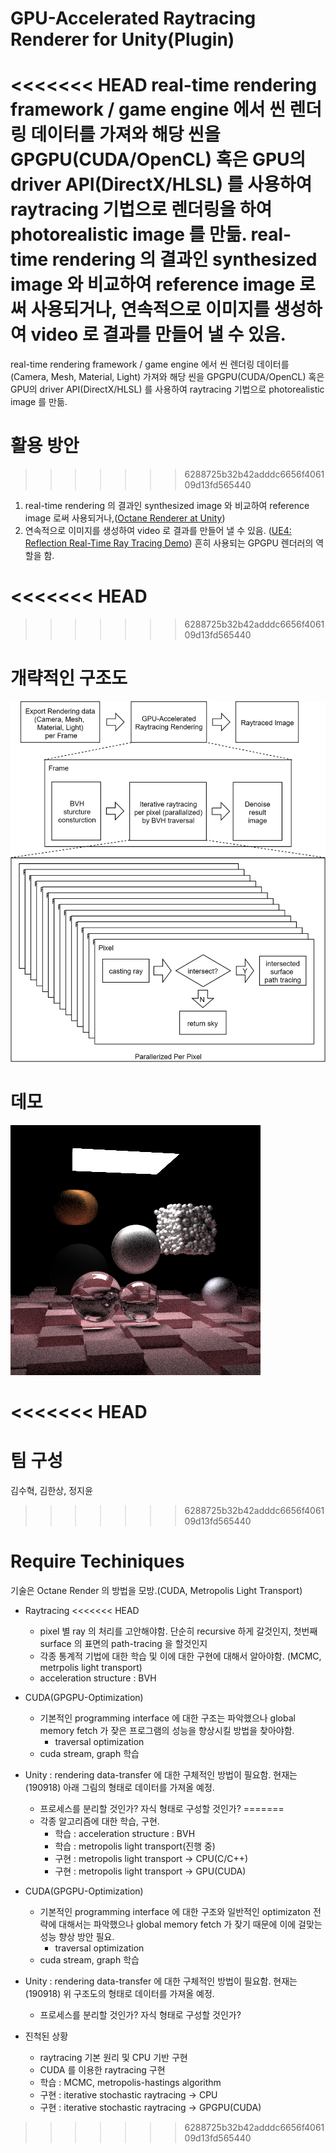 # GPU-Accelerated Raytracing Renderer for Unity(Plugin)

<<<<<<< HEAD
real-time rendering framework / game engine 에서 씬 렌더링 데이터를 가져와 해당 씬을  GPGPU(CUDA/OpenCL) 혹은 GPU의 driver API(DirectX/HLSL) 를 사용하여 raytracing 기법으로 렌더링을 하여 photorealistic image 를 만듦. real-time rendering 의 결과인 synthesized image 와 비교하여 reference image 로써 사용되거나, 연속적으로 이미지를 생성하여 video 로 결과를 만들어 낼 수 있음.
=======
real-time rendering framework / game engine 에서 씬 렌더링 데이터를(Camera, Mesh, Material, Light) 가져와 해당 씬을  GPGPU(CUDA/OpenCL) 혹은 GPU의 driver API(DirectX/HLSL) 를 사용하여 raytracing 기법으로 photorealistic image 를 만듦. 

# 활용 방안
>>>>>>> 6288725b32b42adddc6656f406109d13fd565440

  1. real-time rendering 의 결과인 synthesized image 와 비교하여 reference image 로써 사용되거나,([Octane Renderer at Unity](https://www.youtube.com/watch?v=k0U_-9Mjuxw&feature=youtu.be&t=120))
  2. 연속적으로 이미지를 생성하여 video 로 결과를 만들어 낼 수 있음. ([UE4: Reflection Real-Time Ray Tracing Demo](https://www.youtube.com/watch?v=J3ue35ago3Y)) 흔히 사용되는 GPGPU 렌더러의 역할을 함.

<<<<<<< HEAD
=======

>>>>>>> 6288725b32b42adddc6656f406109d13fd565440
# 개략적인 구조도

![](./raytracing_one_page_proposal.png)

# 데모

![](./raytracing_thenexetweek.png)

<<<<<<< HEAD
=======
# 팀 구성

김수혁, 김한상, 정지윤

>>>>>>> 6288725b32b42adddc6656f406109d13fd565440
# Require Techiniques

기술은 Octane Render 의 방법을 모방.(CUDA, Metropolis Light Transport)

  - Raytracing 
<<<<<<< HEAD
      - pixel 별 ray 의 처리를 고안해야함. 단순히 recursive 하게 갈것인지, 첫번째 surface 의 표면의 path-tracing 을 할것인지
      - 각종 통계적 기법에 대한 학습 및 이에 대한 구현에 대해서 알아야함. (MCMC, metrpolis light transport)
      - acceleration structure : BVH
  - CUDA(GPGPU-Optimization)
      - 기본적인 programming interface 에 대한 구조는 파악했으나 global memory fetch 가 잦은 프로그램의 성능을 향상시킬 방법을 찾아야함.
        - traversal optimization
      - cuda stream, graph 학습

  - Unity : rendering data-transfer 에 대한 구체적인 방법이 필요함. 현재는(190918) 아래 그림의 형태로 데이터를 가져올 예정.
      - 프로세스를 분리할 것인가? 자식 형태로 구성할 것인가?
=======
    - 각종 알고리즘에 대한 학습, 구현. 
      - 학습 : acceleration structure : BVH
      - 학습 : metropolis light transport(진행 중)
      - 구현 : metropolis light transport -> CPU(C/C++)
      - 구현 : metropolis light transport -> GPU(CUDA)
  - CUDA(GPGPU-Optimization)
    - 기본적인 programming interface 에 대한 구조와 일반적인 optimizaton 전략에 대해서는 파악했으나 global memory fetch 가 잦기 때문에 이에 걸맞는 성능 향상 방안 필요.
      - traversal optimization
    - cuda stream, graph 학습
  - Unity : rendering data-transfer 에 대한 구체적인 방법이 필요함. 현재는(190918) 위 구조도의 형태로 데이터를 가져올 예정.
    - 프로세스를 분리할 것인가? 자식 형태로 구성할 것인가?

  - 진척된 상황
    - raytracing 기본 원리 및 CPU 기반 구현
    - CUDA 를 이용한 raytracing 구현
    - 학습 : MCMC, metropolis-hastings algorithm
    - 구현 : iterative stochastic raytracing -> CPU
    - 구현 : iterative stochastic raytracing -> GPGPU(CUDA)
  
>>>>>>> 6288725b32b42adddc6656f406109d13fd565440
